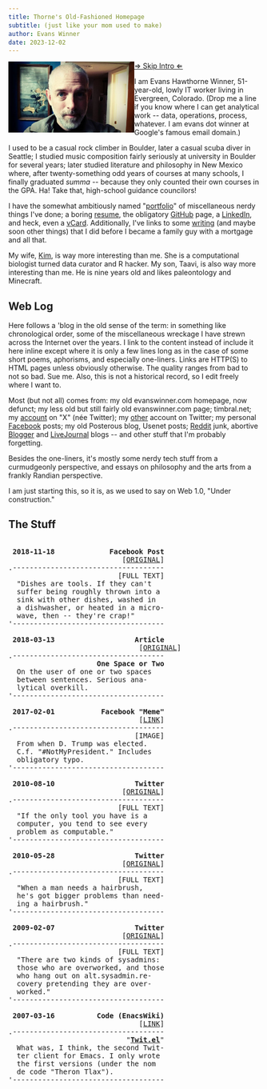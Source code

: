 ```yaml
---
title: Thorne's Old-Fashioned Homepage
subtitle: (just like your mom used to make)
author: Evans Winner
date: 2023-12-02
---
```


<img src="me.jpg" style="max-width:50%;float:left;">

[⇒ Skip Intro ⇐](##The-Stuff)

I am Evans Hawthorne Winner, 51-year-old,
lowly IT worker living in Evergreen, Colorado.
(Drop me a line if you know where I can get analytical work --
data, operations, process, whatever.
I am evans dot winner at Google's famous email domain.)

I used to be a casual rock climber in Boulder,
later a casual scuba diver in Seattle;
I studied music composition fairly seriously at university in Boulder for several years;
later studied literature and philosophy in New Mexico where,
after twenty-something odd years of courses at many schools,
I finally graduated *summa* -- because they only counted their own courses in the GPA.
Ha! Take that, high-school guidance councilors!

I have the somewhat ambitiously named "[portfolio](./portfolio.html)"
of miscellaneous nerdy things I've done;
a boring [resume](./resume.html),
the obligatory [GitHub](https://github.com/evanswinner) page,
a [LinkedIn](https://www.linkedin.com/in/evanswinner/),
and heck, even a [vCard](./vcard.vcf).
Additionally, I've links to some [writing](./writing.html)
(and maybe soon other things)
that I did before I became a family guy with a mortgage and all that.

My wife, [Kim](https://scholar.google.com/citations?user=wuyqb2sAAAAJ&hl=en&oi=ao),
is way more interesting than me. She is a computational biologist
turned data curator and R hacker.
My son, Taavi, is also way more interesting than me.
He is nine years old and likes paleontology and Minecraft.

## Web Log

Here follows a 'blog in the old sense of the term:
in something like chronological order,
some of the miscellaneous wreckage
I have strewn across the Internet over the years.
I link to the content instead of include it here inline
except where it is only a few lines long
as in the case of some short poems, aphorisms,
and especially one-liners.
Links are HTTP(S) to HTML pages unless obviously otherwise.
The quality ranges from bad to not so bad. Sue me.
Also, this is not a historical record,
so I edit freely where I want to.

Most (but not all) comes from:
my old evanswinner.com homepage, now defunct;
my less old but still fairly old evanswinner.com page;
timbral.net;
my [account](https://twitter.com/thorne) on "X" (née Twitter);
my [other](https://twitter.com/evans_h_winner) account on Twitter;
my personal [Facebook](https://www.facebook.com/bellsound) posts;
my old Posterous blog,
Usenet posts; [Reddit](https://www.reddit.com/user/ttlaxia) junk,
abortive [Blogger](https://www.blogger.com/blog/posts/1786428717452726002?bpli=1&pli=1) and
[LiveJournal](https://house-of-thorne.livejournal.com/) blogs --
and other stuff that I'm probably forgetting.

Besides the one-liners,
it's mostly some nerdy tech stuff
from a curmudgeonly perspective,
and essays on philosophy and the arts
from a frankly Randian perspective.

I am just starting this, so it is,
as we used to say on Web 1.0, "Under construction."


## The Stuff

<pre>

 <b>2018-11-18             Facebook Post</b>
                           [<a href="https://www.facebook.com/bellsound/posts/pfbid0fF79vqKRJx6yT3MbVJBFpnomp1UdzzBSXSqicwqR8XFEZvVFE5QpaztQtjukN45gl">ORIGINAL</a>]
.------------------------------------
                          [FULL TEXT]
  "Dishes are tools. If they can't
  suffer being roughly thrown into a
  sink with other dishes, washed in
  a dishwasher, or heated in a micro-
  wave, then -- they're crap!"
'------------------------------------

 <b>2018-03-13                   Article</b>
                               [<a href="https://thornepublic.blogspot.com/2018/03/one-space-or-two.html
">ORIGINAL</a>]
.------------------------------------
                     <b>One Space or Two</b>
  On the user of one or two spaces
  between sentences. Serious ana-
  lytical overkill.
'------------------------------------

 <b>2017-02-01           Facebook "Meme"</b>
                               [<a href="https://www.facebook.com/bellsound/posts/pfbid02f3rebW3NRAKYU9EXun5JrqkZFEg3tiAQA1f3gpCp6zzx5dW6XfTzH8XNJZS7i2Enl">LINK</a>]
.------------------------------------
                              [IMAGE] 
  From when D. Trump was elected.
  C.f. "#NotMyPresident." Includes
  obligatory typo.
'------------------------------------
 
 <b>2010-08-10                   Twitter</b>
                           [<a href="https://x.com/thorne/status/20522017408?s=2">ORIGINAL</a>]
.------------------------------------
                          [FULL TEXT]
  "If the only tool you have is a
  computer, you tend to see every
  problem as computable."
'------------------------------------

 <b>2010-05-28                   Twitter</b>
                           [<a href="https://x.com/thorne/status/14888533862?s=20">ORIGINAL</a>]
.------------------------------------
                          [FULL TEXT]
  "When a man needs a hairbrush,
  he's got bigger problems than need-
  ing a hairbrush."
'------------------------------------

 <b>2009-02-07                   Twitter</b>
                           [<a href="https://x.com/thorne/status/14888533862?s=20">ORIGINAL</a>]
.------------------------------------
                          [FULL TEXT]
  "There are two kinds of sysadmins:
  those who are overworked, and those
  who hang out on alt.sysadmin.re-
  covery pretending they are over-
  worked."
'------------------------------------

 <b>2007-03-16          Code (EnacsWiki)</b>
                               [<a href="https://www.emacswiki.org/emacs/TwIt">LINK</a>]
.------------------------------------
                            "<b><u>Twit.el</u></b>"
  What was, I think, the second Twit-
  ter client for Emacs. I only wrote
  the first versions (under the nom
  de code "Theron Tlax").
'------------------------------------

</pre>


